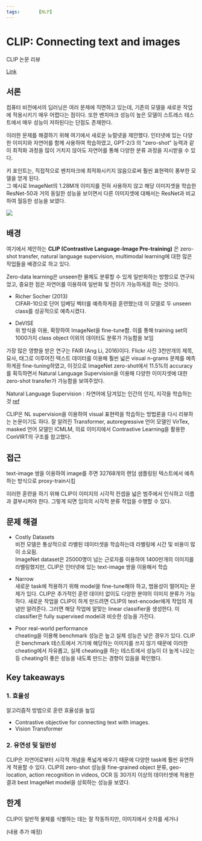 ```yaml
---
tags:       [NLP]
---
```


# CLIP: Connecting text and images

CLIP 논문 리뷰

[Link](https://openai.com/research/clip)

## 서론

컴퓨터 비전에서의 딥러닝은 여러 문제에 직면하고 있는데, 기존의 모델을 새로운 작업에 적용시키기 매우 어렵다는 점이다. 또한 벤치마크 성능이 높은 모델이 스트레스 테스트에서 매우 성능이 저하된다는 단점도 존재한다.

이러한 문제를 해결하기 위해 여기에서 새로운 뉴럴넷을 제안했다. 인터넷에 있는 다양한 이미지와 자연어를 함께 사용하여 학습하였고, GPT-2/3 의 "zero-shot" 능력과 같이 최적화 과정을 많이 거치지 않아도 자연어를 통해 다양한 분류 과정을 지시받을 수 있다. 

키 포인트는, 직접적으로 벤치마크에 최적화시키지 않음으로써 훨씬 표현력이 풍부한 모델을 얻게 된다.   
그 예시로 ImageNet의 1.28M개 이미지를 전혀 사용하지 않고 해당 이미지셋을 학습한 ResNet-50과 거의 동일한 성능을 보이면서 다른 이미지셋에 대해서는 ResNet과 비교하여 월등한 성능을 보였다.

![](../images/clip_fig1.png)


## 배경

여기에서 제안하는 **CLIP (Contrastive Language-Image Pre-training)** 은 zero-shot transfer, natural language supervision, multimodal learning에 대한 많은 작업들을 배경으로 하고 있다.

Zero-data learning은 unseen한 물체도 분류할 수 있게 일반화하는 방향으로 연구되었고, 중요한 점은 자연어를 이용하여 일반화 및 전이가 가능하게끔 하는 것이다.
- Richer Socher (2013)  
CIFAR-10으로 단어 임베딩 벡터를 예측하게끔 훈련했는데 이 모델로 두 unseen class를 성공적으로 예측시켰다.

- DeVISE  
위 방식을 이용, 확장하여 ImageNet을 fine-tune함. 이를 통해 training set의 1000가지 class object 이외의 데이터도 분류가 가능함을 보임

가장 많은 영향을 받은 연구는 FAIR (Ang Li, 2016)이다. Flickr 사진 3천만개의 제목, 묘사, 태그로 이루어진 텍스트 데이터를 이용해 훨씬 넓은 visual n-grams 문제를 예측하게끔 fine-tuning하였고, 이것으로 ImageNet zero-shot에서 11.5%의 accuracy를 획득하면서 Natural Language Supervision을 이용해 다양한 이미지셋에 대한 zero-shot transfer가 가능함을 보여주었다.

Natural Language Supervision
: 자연어에 담겨있는 인간의 인지, 지각을 학습하는 것 [ref](https://soundprovider.tistory.com/entry/2021-Learning-Transferable-Visual-Models-From-Natural-Language-SupervisionCLIP-%EB%85%BC%EB%AC%B8)


CLIP은 NL supervision을 이용하여 visual 표현력을 학습하는 방법론을 다시 리뷰하는 논문이기도 하다. 잘 알려진 Transformer, autoregressive 언어 모델인 VirTex, masked 언어 모델인 ICMLM, 의료 이미지에서 Contrastive Learning을 활용한 ConVIRT의 구조를 참고했다.


## 접근

text-image 쌍을 이용하여 image를 주면 32768개의 랜덤 샘플링된 텍스트에서 예측하는 방식으로 proxy-train시킴

이러한 훈련을 하기 위해 CLIP이 이미지의 시각적 컨셉을 넓은 범주에서 인식하고 이름과 결부시켜야 한다. 그렇게 되면 임의의 시각적 분류 작업을 수행할 수 있다. 

## 문제 해결
- Costly Datasets  
비전 모델은 통상적으로 라벨된 데이터셋을 학습하는데 라벨링에 시간 및 비용이 많이 소요됨.  
ImageNet dataset은 25000명이 넘는 근로자를 이용하여 1400만개의 이미지를 라벨링했지만, CLIP은 인터넷에 있는 text-image 쌍을 이용해서 학습

- Narrow  
새로운 task에 적용하기 위해 model을 fine-tune해야 하고, 범용성이 떨어지는 문제가 있다. CLIP은 추가적인 훈련 데이터 없이도 다양한 분야의 이미지 분류가 가능하다. 새로운 작업을 CLIP이 하게 만드려면 CLIP의 text-encoder에게 작업의 개념만 알려준다. 그러면 해당 작업에 알맞는 linear classifier을 생성한다. 이 classifier은 fully supervised model과 비슷한 성능을 가진다. 

- Poor real-world performance  
cheating을 이용해 benchmark 성능은 높고 실제 성능은 낮은 경우가 있다. CLIP은 benchmark 테스트에서 거기에 해당하는 이미지를 쓰지 않기 때문에 이러한 cheating에서 자유롭고, 실제 cheating을 하는 테스트에서 성능이 더 높게 나오는 등 cheating이 좋은 성능을 내도록 만드는 경향이 있음을 확인했다. 

## Key takeaways
### 1. 효율성
알고리즘적 방법으로 훈련 효율성을 높임
- Contrastive objective for connecting text with images.
- Vision Transformer


### 2. 유연성 및 일반성
CLIP은 자연어로부터 시각적 개념을 폭넓게 배우기 때문에 다양한 task에 훨씬 유연하게 적용할 수 있다. CLIP의 zero-shot 성능을 fine-grained object 분류, geo-location, action recognition in videos, OCR 등 30가지 이상의 데이터셋에 적용한 결과 best ImageNet model을 상회하는 성능을 보였다.

## 한계
CLIP이 일반적 물체를 식별하는 데는 잘 작동하지만, 이미지에서 숫자를 세거나  

(내용 추가 예정)